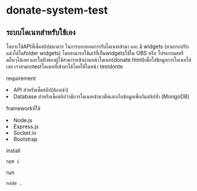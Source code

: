 # donate-system-test
<h2>ระบบโดเนทสำหรับใช้เอง</h2>
โดยจะใช้APIที่เช็คสลิปธนาคาร ในการบอกยอดการรับโดเนทเข้ามา และ มี widgets (สามารถปรับแต่งได้ในfolder widgets)
โดยสามารถใช้urlที่เป็นwidgetsใช้ใน OBS หรือ โปรแกรมสตรีมอื่นๆได้เลย และในฝังของผู้ใช้สามารถเข้าผ่านหน้าโดเนท(donate.html)เพื่อใส่ข้อมูลการโดเนทได้เลย
เราสามรถtestโดเนทที่เข้ามาได้โดยใช้ในหน้า testdonte 

requirement

<li>API สำหรับเช็คสลิป(ต้องเช่า)</li>
<li>Database สำหรับเช็คสลิปว่ามีการโดเนทเข้ามามั้ยและเก็บข้อมูลเพื่อกันสลิปซ้ำ (MongoDB)</li>


frameworkที่ใช้ 
<li>Node.js</li>
<li>Express.js</li>
<li>Socket.io</li>
<li>Bootstrap</li>


install 
```
npm i
```
run
```
node .
```
